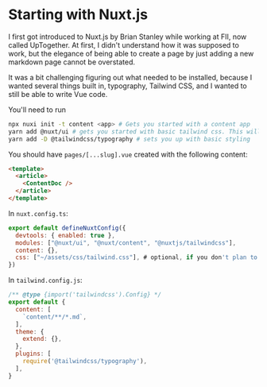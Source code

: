 # Starting with Nuxt.js

I first got introduced to Nuxt.js by Brian Stanley while working at FII, now called UpTogether. At first, I didn't
understand how it was supposed to work, but the elegance of being able to create a page by just adding a new markdown
page cannot be overstated.

It was a bit challenging figuring out what needed to be installed, because I wanted several things built in, typography,
Tailwind CSS, and I wanted to still be able to write Vue code.

You'll need to run

```bash
npx nuxi init -t content <app> # Gets you started with a content app
yarn add @nuxt/ui # gets you started with basic tailwind css. This will erase all styling, which you can restore with
yarn add -D @tailwindcss/typography # sets you up with basic styling
```

You should have `pages/[...slug].vue` created with the following content:

```html
<template>
  <article>
    <ContentDoc />
  </article>
</template>

```

In `nuxt.config.ts`:

```javascript
export default defineNuxtConfig({
  devtools: { enabled: true },
  modules: ["@nuxt/ui", "@nuxt/content", "@nuxtjs/tailwindcss"],
  content: {},
  css: ["~/assets/css/tailwind.css"], # optional, if you don't plan to stick with tailwind css default
})
```

In `tailwind.config.js`:

```javascript
/** @type {import('tailwindcss').Config} */
export default {
  content: [
    `content/**/*.md`,
  ],
  theme: {
    extend: {},
  },
  plugins: [
    require('@tailwindcss/typography'),
  ],
}
```
